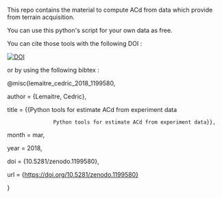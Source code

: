 This repo contains the material to compute ACd from data which
provide from terrain acquisition.

You can use this python's script for your own data as free.

You can cite those tools with the following DOI :


[![DOI](https://zenodo.org/badge/DOI/10.5281/zenodo.1199580.svg)](https://doi.org/10.5281/zenodo.1199580)

or by using the following bibtex :

@misc{lemaitre_cedric_2018_1199580,

  author       = {Lemaitre, Cedric},

  title        = {{Python tools for estimate ACd from experiment data 

                   Python tools for estimate ACd from experiment data}},

  month        = mar,

  year         = 2018,

  doi          = {10.5281/zenodo.1199580},

  url          = {https://doi.org/10.5281/zenodo.1199580}

}
